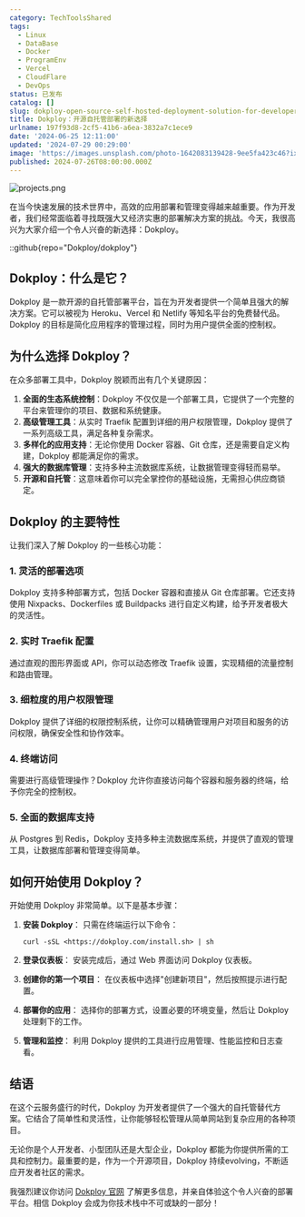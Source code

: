 ```yaml
---
category: TechToolsShared
tags:
  - Linux
  - DataBase
  - Docker
  - ProgramEnv
  - Vercel
  - CloudFlare
  - DevOps
status: 已发布
catalog: []
slug: dokploy-open-source-self-hosted-deployment-solution-for-developers
title: Dokploy：开源自托管部署的新选择
urlname: 197f93d8-2cf5-41b6-a6ea-3832a7c1ece9
date: '2024-06-25 12:11:00'
updated: '2024-07-29 00:29:00'
image: 'https://images.unsplash.com/photo-1642083139428-9ee5fa423c46?ixlib=rb-4.0.3&q=85&fm=jpg&crop=entropy&cs=srgb'
published: 2024-07-26T08:00:00.000Z
---
```


![projects.png](https://prod-files-secure.s3.us-west-2.amazonaws.com/5d24fe63-e567-4804-86f9-9fdc62e13082/adfdc1fe-2109-46ac-9ad4-f50e8631f20c/projects.png?X-Amz-Algorithm=AWS4-HMAC-SHA256&X-Amz-Content-Sha256=UNSIGNED-PAYLOAD&X-Amz-Credential=ASIAZI2LB4664M3P5JFB%2F20250211%2Fus-west-2%2Fs3%2Faws4_request&X-Amz-Date=20250211T213227Z&X-Amz-Expires=3600&X-Amz-Security-Token=IQoJb3JpZ2luX2VjEMT%2F%2F%2F%2F%2F%2F%2F%2F%2F%2FwEaCXVzLXdlc3QtMiJGMEQCIFyiCGAavK7Vb5RQyWfkLw2Wx0s0azLxv9NtzcVreWHdAiB2zw%2FZtZgdUHqZtAx0PF8TWZ1llbH15o1cTgtkBkXzkiqIBAjc%2F%2F%2F%2F%2F%2F%2F%2F%2F%2F8BEAAaDDYzNzQyMzE4MzgwNSIMH6l38vBQDFXY%2BbJMKtwD6gxms%2BxyNQAYLFdK59hYUY73n%2B%2BKsvVQxQ%2FhbK0rWAy5i%2BlfaJN0opVonfL80fY6PRtGf63mWuGzL6YrcAUao7CVnwhsOs%2Fn9kZklR8AFb8m01tUKSumY%2BJyB4DhJ13jpkXQAjeFLvBnddhgSps13%2F82iIiqrGkCH0hbZ9oAqzLJfBNqycyDIhKXKtrHBA7%2FpkonaoaJxprLZzmUsvRR%2FPL%2FglwJcFsJp2abbZ4TANyN7pL75VLiEA0sMiOol8vxtw%2BiBhI7ek%2BMVzNyJ%2FXAvU7a3b%2FO6aJ%2F3uJTGh5i9cL%2FCx50s5VF1ueZH8Bm5Zf2NgiPZM4YjeO0aAljNbrLz3ymqT6s%2FKYY9WLDxKfXC%2BzhaInnSE1TjCk51EpXrGbhADUeJYumfudjQD6V37aQlHFTsUWAX5rLGenyrPjw%2BMtRHAFcYIIz9Wqdaa4GkEnqX1tOAESVnvFqGfHjyJSb2CWdiBQZ%2BB6tnGEj%2FR%2FPSG9vpgd%2F6J%2FgKiYA0%2FiYa93Rhsq8vSfZBZQtb5fRWA%2BtqzJ6KMUAwNwqaIY6tDouB0RJkpLSSkUrSwJq0BWVotsj7E9e2wMP7CCAJ9GRgDquu2yafCgJXWuzTBPqvkUrqxpWpCSzdh9dWmGvLVAwmceuvQY6pgE2lQT7gXQY5ba2dHAUFVW0SgR1FUyQtm3MWyu4UuWcQQceFDPiK8bmNAVGieDjOAcTjDMVmGcBUfK4lClyLMrzNU58bEH9d1hDE2z%2B5Ree7%2FKcrOCRxm9jFfwKwOpQyBpvA2r6rc8eEFvMZYUdB7mHPGmNIp1YrvyKRj6Eh%2B44DMepWvjhA6NC8RunxfNFPbeOFDLJ2mFLANPQACPrW%2BtKFdc19kDP&X-Amz-Signature=88591695159659eccc49a13883d2f37624cb7469382a3700848bca06159da277&X-Amz-SignedHeaders=host&x-id=GetObject)


在当今快速发展的技术世界中，高效的应用部署和管理变得越来越重要。作为开发者，我们经常面临着寻找既强大又经济实惠的部署解决方案的挑战。今天，我很高兴为大家介绍一个令人兴奋的新选择：Dokploy。


::github{repo="Dokploy/dokploy"}


## Dokploy：什么是它？


Dokploy 是一款开源的自托管部署平台，旨在为开发者提供一个简单且强大的解决方案。它可以被视为 Heroku、Vercel 和 Netlify 等知名平台的免费替代品。Dokploy 的目标是简化应用程序的管理过程，同时为用户提供全面的控制权。


## 为什么选择 Dokploy？


在众多部署工具中，Dokploy 脱颖而出有几个关键原因：

1. **全面的生态系统控制**：Dokploy 不仅仅是一个部署工具，它提供了一个完整的平台来管理你的项目、数据和系统健康。
2. **高级管理工具**：从实时 Traefik 配置到详细的用户权限管理，Dokploy 提供了一系列高级工具，满足各种复杂需求。
3. **多样化的应用支持**：无论你使用 Docker 容器、Git 仓库，还是需要自定义构建，Dokploy 都能满足你的需求。
4. **强大的数据库管理**：支持多种主流数据库系统，让数据管理变得轻而易举。
5. **开源和自托管**：这意味着你可以完全掌控你的基础设施，无需担心供应商锁定。

## Dokploy 的主要特性


让我们深入了解 Dokploy 的一些核心功能：


### 1. 灵活的部署选项


Dokploy 支持多种部署方式，包括 Docker 容器和直接从 Git 仓库部署。它还支持使用 Nixpacks、Dockerfiles 或 Buildpacks 进行自定义构建，给予开发者极大的灵活性。


### 2. 实时 Traefik 配置


通过直观的图形界面或 API，你可以动态修改 Traefik 设置，实现精细的流量控制和路由管理。


### 3. 细粒度的用户权限管理


Dokploy 提供了详细的权限控制系统，让你可以精确管理用户对项目和服务的访问权限，确保安全性和协作效率。


### 4. 终端访问


需要进行高级管理操作？Dokploy 允许你直接访问每个容器和服务器的终端，给予你完全的控制权。


### 5. 全面的数据库支持


从 Postgres 到 Redis，Dokploy 支持多种主流数据库系统，并提供了直观的管理工具，让数据库部署和管理变得简单。


## 如何开始使用 Dokploy？


开始使用 Dokploy 非常简单。以下是基本步骤：

1. **安装 Dokploy**：
只需在终端运行以下命令：

	```plain text
	curl -sSL <https://dokploy.com/install.sh> | sh
	```

2. **登录仪表板**：
安装完成后，通过 Web 界面访问 Dokploy 仪表板。
3. **创建你的第一个项目**：
在仪表板中选择"创建新项目"，然后按照提示进行配置。
4. **部署你的应用**：
选择你的部署方式，设置必要的环境变量，然后让 Dokploy 处理剩下的工作。
5. **管理和监控**：
利用 Dokploy 提供的工具进行应用管理、性能监控和日志查看。

## 结语


在这个云服务盛行的时代，Dokploy 为开发者提供了一个强大的自托管替代方案。它结合了简单性和灵活性，让你能够轻松管理从简单网站到复杂应用的各种项目。


无论你是个人开发者、小型团队还是大型企业，Dokploy 都能为你提供所需的工具和控制力。最重要的是，作为一个开源项目，Dokploy 持续evolving，不断适应开发者社区的需求。


我强烈建议你访问 [Dokploy 官网](https://dokploy.com/) 了解更多信息，并亲自体验这个令人兴奋的部署平台。相信 Dokploy 会成为你技术栈中不可或缺的一部分！

